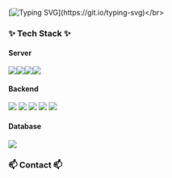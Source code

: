[![Typing SVG](https://readme-typing-svg.demolab.com?font=Fira+Code&pause=1000&random=false&width=435&lines=Welcome+to+Jeonjepi's+Github!)](https://git.io/typing-svg)</br>

<h3 align="left">✨ Tech Stack ✨</h3>
<h4 align="left">Server</h4>
  <p>
<img src="https://img.shields.io/badge/Amazon%20EC2-FF9900?style=for-the-badge&logo=Amazon%20EC2&logoColor=white"><img src="https://img.shields.io/badge/Amazon%20S3-569A31?style=for-the-badge&logo=Amazon%20S3&logoColor=white"><img src="https://img.shields.io/badge/Amazon%20RDS-527FFF?style=for-the-badge&logo=Amazon%20RDS&logoColor=white"><img src="https://img.shields.io/badge/Docker-2496ED?style=for-the-badge&logo=Docker&logoColor=white">
  </p>
<h4 align="left">Backend</h4>
  <p>
<img src="https://img.shields.io/badge/javascript-F7DF1E?style=for-the-badge&logo=javascript&logoColor=white">
<img src="https://img.shields.io/badge/Node.js-339933?style=for-the-badge&logo=Node.js&logoColor=white">
    <img src="https://img.shields.io/badge/NestJS-000000?style=for-the-badge&logo=NestJS&logoColor=white">
      <img src="https://img.shields.io/badge/NestJS-000000?style=flat&logo=NestJS&logoColor=red" />
<img src="https://img.shields.io/badge/express-000000?style=for-the-badge&logo=express&logoColor=white">
      </p>
<h4 align="left">Database</h4>
<img src="https://img.shields.io/badge/MySQL-4479A1?style=for-the-badge&logo=MySQL&logoColor=white">

<h3 align="left">📫 Contact 📫</h3>


